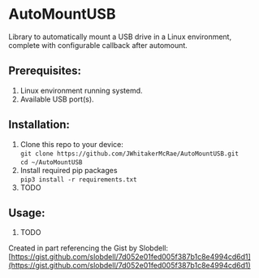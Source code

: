 # AutoMountUSB
Library to automatically mount a USB drive in a Linux environment, complete with configurable callback after automount.

## Prerequisites:
1. Linux environment running systemd.
1. Available USB port(s).

## Installation:
1. Clone this repo to your device:  
	`git clone https://github.com/JWhitakerMcRae/AutoMountUSB.git`  
	`cd ~/AutoMountUSB`
1. Install required pip packages  
	`pip3 install -r requirements.txt`
1. TODO

## Usage:
1. TODO

Created in part referencing the Gist by Slobdell:  
[https://gist.github.com/slobdell/7d052e01fed005f387b1c8e4994cd6d1](https://gist.github.com/slobdell/7d052e01fed005f387b1c8e4994cd6d1)
